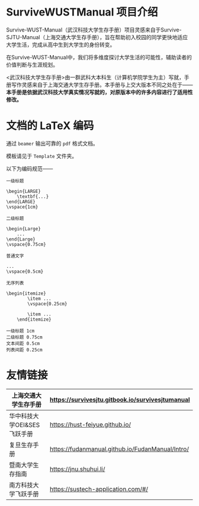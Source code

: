 # SurviveWUSTManual 项目介绍

Survive-WUST-Manual（武汉科技大学生存手册）项目灵感来自于Survive-SJTU-Manual（上海交通大学生存手册），旨在帮助初入校园的同学更快地适应大学生活，完成从高中生到大学生的身份转变。

在Survive-WUST-Manual中，我们将多维度探讨大学生活的可能性，辅助读者的价值判断与生涯规划。

<武汉科技大学生存手册>由一群武科大本科生（计算机学院学生为主）写就，手册写作灵感来自于上海交通大学生存手册。本手册与上交大版本不同之处在于——**本手册是依据武汉科技大学真实情况写就的，对原版本中的许多内容进行了适用性修改。**

# 文档的 LaTeX 编码

通过 ``beamer`` 输出可靠的 ``pdf`` 格式文档。

模板请见于 ``Template`` 文件夹。

以下为编码规范——

```
一级标题

\begin{LARGE}
	\textbf{...}
\end{LARGE}
\vspace{1cm}
```

```
二级标题

\begin{Large}
	...
\end{Large}
\vspace{0.75cm}
```

```
普通文字

...
\vspace{0.5cm}
```

```
无序列表

\begin{itemize}
        \item ...
        \vspace{0.25cm}

        \item ...
    \end{itemize}
```

```
一级标题 1cm
二级标题 0.75cm
文本间距 0.5cm
列表间距 0.25cm
```

# 友情链接

| 上海交通大学生存手册        | https://survivesjtu.gitbook.io/survivesjtumanual |
| ----------------- | ------------------------------------------------ |
| 华中科技大学OEI&SES飞跃手册 | https://hust-feiyue.github.io/                   |
| 复旦生存手册            | https://fudanmanual.github.io/FudanManual/Intro/ |
| 暨南大学生存指南          | https://jnu.shuhui.li/                           |
| 南方科技大学飞跃手册        | https://sustech-application.com/#/               |

